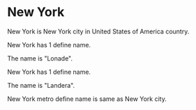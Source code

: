# New York

New York is New York city in United States of America country.

New York has 1 define name.

The name is "Lonade".

New York has 1 define name.

The name is "Landera".

New York metro define name is same as New York city.